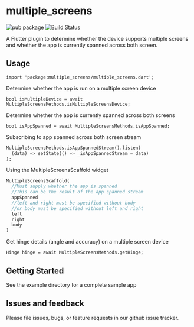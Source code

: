 # multiple_screens

[![pub package](https://img.shields.io/pub/v/multiple_screens.svg)](https://pub.dartlang.org/packages/multiple_screens) [![Build Status](https://dev.azure.com/builttoroam/Flutter%20Plugins/_apis/build/status/Multiple%20Screens)](https://dev.azure.com/builttoroam/Flutter%20Plugins/_build/latest?definitionId=109)

A Flutter plugin to determine whether the device supports multiple screens and whether the app is currently spanned across both screen.

## Usage

```import 'package:multiple_screens/multiple_screens.dart';```

Determine whether the app is run on a multiple screen device

```bool isMultipleDevice = await MultipleScreensMethods.isMultipleScreensDevice;```

Determine whether the app is currently spanned across both screens

```bool isAppSpanned = await MultipleScreensMethods.isAppSpanned;```

Subscribing to app spanned across both screen stream

```dart
MultipleScreensMethods.isAppSpannedStream().listen(
  (data) => setState(() => _isAppSpannedStream = data)
);
```

Using the MultipleScreensScaffold widget

```dart
MultipleScreensScaffold(
  //Must supply whether the app is spanned
  //This can be the result of the app spanned stream
  appSpanned
  //left and right must be specified without body
  //or body must be specified without left and right
  left
  right
  body
)
```

Get hinge details (angle and accuracy) on a multiple screen device

```Hinge hinge = await MultipleScreensMethods.getHinge;```

## Getting Started

See the example directory for a complete sample app

## Issues and feedback

Please file issues, bugs, or feature requests in our github issue tracker.
